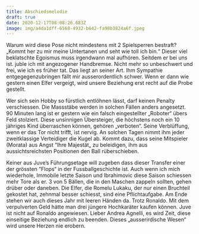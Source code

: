 ```yaml
---
title: Abschiedsmelodie
draft: true
date: 2020-12-17T08:08:26.683Z
image: img/a4da1dff-6568-4932-b642-fa98b3824a6f.jpeg
---
```

Warum wird diese Pose nicht mindestens mit 2 Spielsperren bestraft? „Kommt her zu mir meine Untertanen und seht wie toll ich bin.“ Dieser viel beklatschte Egoismus muss irgendwann mal aufhören. Seitdem er bei uns ist. juble ich mit angezogener Handbremse. Nicht mehr so unbeschwert und frei, wie ich es früher tat. Das liegt an seiner Art. Ihm Sympathie entgegegenzubringen fällt mir ausserordentlich schwer. Wenn er dann wie gestern einen Elfer vergeigt, wird unsere Beziehung erst recht auf die Probe gestellt.

Wer sich sein Hobby so fürstlich entlöhnen lässt, darf keinen Penalty verschiessen. Die Massstäbe werden in solchen Fällen anders angesetzt. 90 Minuten lang ist er gestern wie ein falsch eingestellter „Roboter“ übers Feld stolziert. Diese unsinnigen Übersteiger, die höchstens noch ein 10 jähriges Kind überraschen können, gehören „verboten“.  Seine Verblüffung, wenn er das Tor nicht trifft, ist nervig. An solchen Tagen nimmt ihm jeder zweitklassige Verteidiger die Kugel ab. Kommt dazu, dass seine Mitspieler (Morata) aus Angst “Ihre Majestät„ zu beleidigen, ihm aus aussichtsreichsten Positionen den Ball rüberschieben.

Keiner aus Juve’s Führungsetage will zugeben dass dieser Transfer einer der grössten “Flops“ in der Fussballgeschichte ist. Auch wenn ich mich wiederhole, Immobile letzte Saison und Ibrahimovic diese Saison schiessen mehr Tore als er. 3 von 5 Bällen, die in den Maschen zappeln sollten, gehen drüber oder daneben. Die Elfer, die Romelu Lukaku, der nur einen Bruchteil gekostet hat, zehnmal besser schiesst, sind eine Pflichtaufgabe. Am Ende stehen wir auch dieses Jahr mit leeren Händen da. Trotz Ronaldo. Mit dem verpulverten Geld hätte man drei jüngere Hochkaräter kaufen können.  Juve ist nicht auf Ronaldo angewiesen. Lieber Andrea Agnelli, es wird Zeit, diese einseitige Beziehung endlich zu beenden. Dieses „ausserirdische Wesen“ wird unsere Herzen nie erobern.